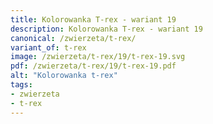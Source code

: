 ```yaml
---
title: Kolorowanka T-rex - wariant 19
description: Kolorowanka T-rex - wariant 19
canonical: /zwierzeta/t-rex/
variant_of: t-rex
image: /zwierzeta/t-rex/19/t-rex-19.svg
pdf: /zwierzeta/t-rex/19/t-rex-19.pdf
alt: "Kolorowanka t-rex"
tags:
- zwierzeta
- t-rex
---
```

